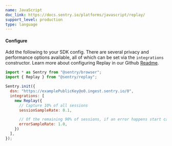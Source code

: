 ```yaml
---
name: JavaScript
doc_link: https://docs.sentry.io/platforms/javascript/replay/
support_level: production
type: language
---
```


#### Configure

Add the following to your SDK config. There are several privacy and performance options available, all of which can be set via the `integrations` constructor. Learn more about configuring Replay in our Github [Readme](https://github.com/getsentry/sentry-replay/blob/main/README.md).

```javascript
import * as Sentry from "@sentry/browser";
import { Replay } from "@sentry/replay";

Sentry.init({
  dsn: "https://examplePublicKey@o0.ingest.sentry.io/0",
  integrations: [
    new Replay({
      // Capture 10% of all sessions
      sessionSampleRate: 0.1,

      // Of the remaining 90% of sessions, if an error happens start capturing
      errorSampleRate: 1.0,
    })
  ],
});
```
